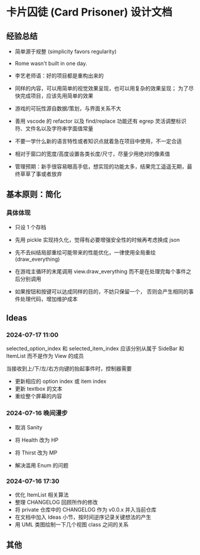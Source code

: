 # 卡片囚徒 (Card Prisoner) 设计文档

## 经验总结

* 简单源于规整 (simplicity favors regularity)
* Rome wasn't built in one day.
* 李艺老师语：好的项目都是重构出来的

* 同样的内容，可以用简单的视觉效果呈现，也可以用复杂的效果呈现；
  为了尽快完成项目，应该先用简单的效果
* 游戏的可玩性源自数据/策划，与界面关系不大
* 善用 vscode 的 refactor 以及 find/replace 功能还有 egrep
  灵活调整标识符、文件名以及字符串字面值常量
* 不要一学什么新的语言特性或者知识点就着急在项目中使用，不一定合适
* 相对于窗口的宽度/高度设置各类长度/尺寸，尽量少用绝对的像素值
* 管理预期：新手很容易眼高手低，想实现的功能太多，结果完工遥遥无期，最终草草了事或者放弃

## 基本原则：简化

### 具体体现

* 只设 1 个存档
* 先用 pickle 实现持久化，觉得有必要增强安全性的时候再考虑换成 json

* 先不去纠结局部重绘可能带来的性能优化，一律使用全局重绘 (draw_everything)
* 在游戏主循环的末尾调用 view.draw_everything
  而不是在处理完每个事件之后分别调用

* 如果按钮和按键可以达成同样的目的，不妨只保留一个，
  否则会产生相同的事件处理代码，增加维护成本

## Ideas

### 2024-07-17 11:00

selected_option_index 和 selected_item_index 应该分别从属于
SideBar 和 ItemList
而不是作为 View 的成员

当接收到上/下/左/右方向键的抬起事件时，控制器需要
* 更新相应的 option index 或 item index
* 更新 textbox 的文本
* 重绘整个屏幕的内容

### 2024-07-16 晚间漫步

* 取消 Sanity
* 将 Health 改为 HP
* 将 Thirst 改为 MP

* 解决滥用 Enum 的问题

### 2024-07-16 17:30

* 优化 ItemList 相关算法
* 整理 CHANGELOG
  回顾所作的修改
* 将 private 仓库中的 CHANGELOG 作为 v0.0.x 并入当前仓库
* 在文档中加入 Ideas 小节，按时间逆序记录关键想法的产生
* 用 UML 类图绘制一下几个视图 class 之间的关系

## 其他
